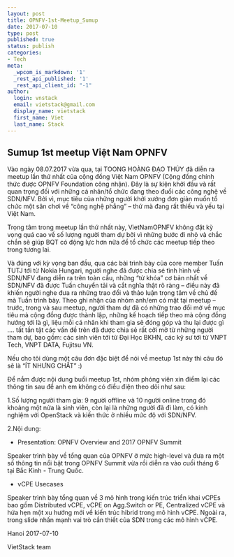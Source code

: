 ```yaml
---
layout: post
title: OPNFV-1st-Meetup_Sumup
date: 2017-07-10
type: post
published: true
status: publish
categories:
- Tech
meta:
  _wpcom_is_markdown: '1'
  _rest_api_published: '1'
  _rest_api_client_id: "-1"
author:
  login: vnstack
  email: vietstack@gmail.com
  display_name: vietstack
  first_name: Viet
  last_name: Stack
---
```



## Sumup 1st meetup Việt Nam OPNFV

  Vào ngày 08.07.2017 vừa qua, tại TOONG HOÀNG ĐẠO THÚY đã diễn ra meetup lần thứ nhất của cộng đồng Việt Nam OPNFV (Cộng đồng chính thức được OPNFV Foundation công nhận). Đây là sự kiện khởi đầu và rất quan trọng đối với những cá nhân/tổ chức đang theo đuổi các công nghệ về SDN/NFV. Bởi vì, mục tiêu của những người khởi xướng đơn giản muốn tổ chức một sân chơi về “công nghệ phẳng” – thứ mà đang rất thiếu và yếu tại Việt Nam.

  Trọng tâm trong meetup lần thứ nhất này, VietNamOPNFV không đặt kỳ vọng quá cao về số lượng người tham dự bởi vì những bước đi nhỏ và chắc chắn sẽ giúp BQT có động lực hơn nữa để tổ chức các meetup tiếp theo trong tương lai. 

  Và đúng với kỳ vọng ban đầu, qua các bài trình bày của core member Tuấn TUTJ  tới từ Nokia Hungari, người nghe đã được chia sẻ tình hình về SDN/NFV đang diễn ra trên toàn cầu, những “từ khóa” cơ bản nhất về SDN/NFV đã được Tuấn chuyển tải và cắt nghĩa thật rõ ràng – điều này đã khiến người nghe đưa ra những trao đổi và thảo luận trọng tâm về chủ đề mà Tuấn trình bày.
Theo ghi nhận của nhóm anh/em có mặt tại meetup – trước, trong và sau meetup, người tham dự đã có những trao đổi mở về mục tiêu mà cộng đồng được thành lập, những kế hoạch tiếp theo mà cộng đồng hướng tới là gì, liệu mỗi cá nhân khi tham gia sẽ đóng góp và thu lại được gì .... tất tần tật các vấn đề trên đã được chia sẻ rất cởi mở từ những người tham dự, bao gồm: các sinh viên tới từ Đại Học BKHN, các kỹ sư tới từ VNPT Tech, VNPT DATA, Fujitsu VN. 

Nếu cho tôi dùng một câu đơn đặc biệt để nói về meetup 1st này thì câu đó sẽ là “ÍT NHƯNG CHẤT” :) 

Để nắm được nội dung buổi meetup 1st, nhóm phóng viên xin điểm lại các thông tin sau để anh em không có điều điện theo dõi như sau:  

1.Số lượng người tham gia: 9 người offline và 10 người online trong đó khoảng một nửa là sinh viên, còn lại là những người đã đi làm, có kinh nghiệm với OpenStack và kiến thức ở nhiều mức độ với SDN/NFV.

2.Nội dung:

- Presentation: OPNFV Overview and 2017 OPNFV Summit

Speaker trình bày về tổng quan của OPNFV ở mức high-level và đưa ra một số thông tin nổi bật trong OPNFV Summit vừa rồi diễn ra vào cuối tháng 6 tại Bắc Kinh - Trung Quốc.

- vCPE Usecases 

Speaker trình bày tổng quan về 3 mô hình trong kiến trúc triển khai vCPEs bao gồm Distributed vCPE, vCPE on Agg.Switch or PE, Centralized vCPE và hứa hẹn một xu hướng mới về kiến trúc hibrid trong mô hình vCPE. Ngoài ra, trong slide nhấn mạnh vai trò cần thiết của SDN trong các mô hình vCPE.


Hanoi 2017-07-10

VietStack team

